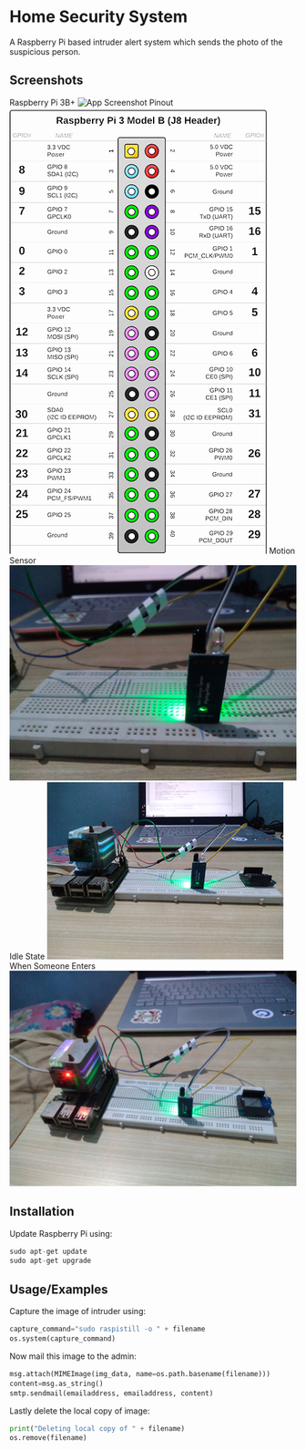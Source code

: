 
# Home Security System
A Raspberry Pi based intruder alert system which sends the photo of the suspicious person.



## Screenshots
Raspberry Pi 3B+
![App Screenshot](https://raw.githubusercontent.com/shaurya121/Home-security-System/main/Screenshots/Rpi.jpg/468x300?text=Hello_world)
Pinout
![App Screenshot](https://raw.githubusercontent.com/shaurya121/Home-security-System/main/Screenshots/pinout.png)
Motion Sensor
![App Screenshot](https://raw.githubusercontent.com/shaurya121/Home-security-System/main/Screenshots/motion%20detector.jpg)
Idle State
![App Screenshot](https://raw.githubusercontent.com/shaurya121/Home-security-System/main/Screenshots/inactive.jpg)
When Someone Enters
![App Screenshot](https://raw.githubusercontent.com/shaurya121/Home-security-System/main/Screenshots/active.jpg)
## Installation
Update Raspberry Pi using:
```python
sudo apt-get update
sudo apt-get upgrade
```

    
## Usage/Examples
Capture the image of intruder using:
```python
capture_command="sudo raspistill -o " + filename
os.system(capture_command)
```
Now mail this image to the admin:
```python
msg.attach(MIMEImage(img_data, name=os.path.basename(filename)))
content=msg.as_string()
smtp.sendmail(emailaddress, emailaddress, content)
```
Lastly delete the local copy of image:
```python
print("Deleting local copy of " + filename)
os.remove(filename)
```

